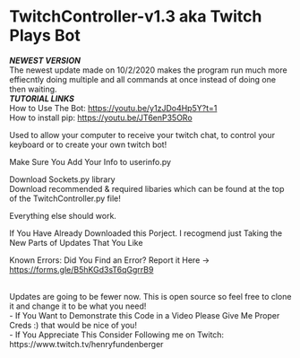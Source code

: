 # TwitchController-v1.3 aka Twitch Plays Bot

***NEWEST VERSION*** <br/>
The newest update made on 10/2/2020 makes the program run much more effiecntly doing multiple and all commands at once instead of doing one then waiting. 
<br/>
***TUTORIAL LINKS***
<br/>
How to Use The Bot: https://youtu.be/y1zJDo4Hp5Y?t=1
<br/>
How to install pip: https://youtu.be/JT6enP35ORo
<br/>

Used to allow your computer to receive your twitch chat, to control your keyboard or to create your own twitch bot!


Make Sure You Add Your Info to userinfo.py

Download Sockets.py library
<br/>
Download recommended & required libaries which can be found at the top of the TwitchController.py file!

Everything else should work. 


If You Have Already Downloaded this Porject. I recogmend just Taking the New Parts of Updates That You Like

Known Errors: Did You Find an Error? Report it Here -> https://forms.gle/B5hKGd3sT6qGgrrB9


<br />
Updates are going to be fewer now. This is open source so feel free to clone it and change it to be what you need!
<br />
- If You Want to Demonstrate this Code in a Video Please Give Me Proper Creds :) that would be nice of you!
<br/>
- If You Appreciate This Consider Following me on Twitch: https://www.twitch.tv/henryfundenberger




